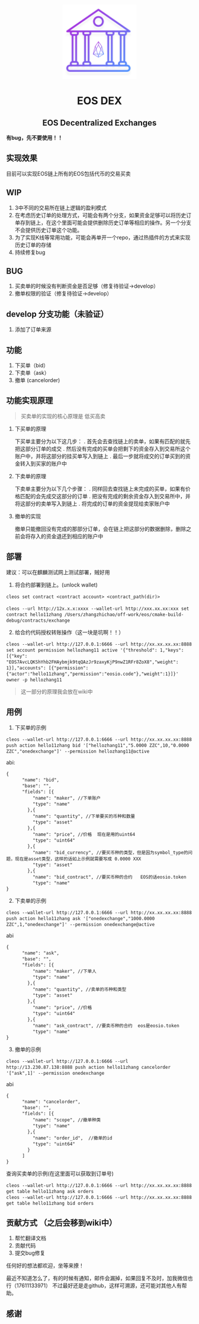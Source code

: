 <p align="center">
  <img width="200" height="200" src="./eos_dex_logo.png">
</p>

<div align="center">
	<h1>EOS DEX</h1>
	<h2>EOS Decentralized Exchanges</h2>
</div>

<b>有bug，先不要使用！！</b>

## 实现效果
目前可以实现EOS链上所有的EOS包括代币的交易买卖

## WIP
1. 3中不同的交易所在链上逻辑的盈利模式
2. 在考虑历史订单的处理方式，可能会有两个分支，如果资金足够可以将历史订单存到链上，在这个里面可能会提供删除历史订单等相应的操作。另一个分支不会提供历史订单这个功能。
3. 为了实现K线等常用功能，可能会再单开一个repo，通过热插件的方式来实现历史订单的存储
4. 持续修复bug

## BUG
1. 买卖单的时候没有判断资金是否足够（修复待验证->develop）
1. 撤单权限的验证（修复待验证->develop）

## develop 分支功能（未验证）
1. 添加了订单来源

## 功能

1. 下买单（bid）
2. 下卖单（ask）
3. 撤单  (cancelorder)

## 功能实现原理

> 买卖单的实现的核心原理是 低买高卖

1. 下买单的原理

    下买单主要分为以下这几步：
    . 首先会去查找链上的卖单，如果有匹配的就先把这部分订单的成交
    . 然后没有完成的买单会把剩下的资金存入到交易所这个账户中，并将这部分的挂买单写入到链上
    . 最后一步就将成交的订单买到的资金转入到买家的账户中
    
2. 下卖单的原理

    下卖单主要分为以下几个步骤：
    . 同样回去查找链上未完成的买单，如果有价格匹配的会先成交这部分的订单
    . 把没有完成的剩余资金存入到交易所中，并将这部分的卖单写入到链上
    . 将完成的订单的资金提现给卖家账户中
    
3. 撤单的实现

    撤单只能撤回没有完成的那部分订单，会在链上把这部分的数据删除，删除之前会将存入的资金退还到相应的账户中
    
## 部署
建议：可以在麒麟测试网上测试部署，贼好用

1. 将合约部署到链上。(unlock wallet)
```
cleos set contract <contract account> <contract_path(dir)>

cleos --url http://12x.x.x:xxxx --wallet-url http://xxx.xx.xx:xxx set contract hello11zhang /Users/zhangzhichao/off-work/eos/cmake-build-debug/contracts/exchange
```
2. 给合约代码授权转账操作（这一块是坑啊！！）
```
cleos --wallet-url http://127.0.0.1:6666 --url http://xx.xx.xx.xx:8888 set account permission hellozhang11 active '{"threshold": 1,"keys": [{"key": "EOS7AvcLQKShYhb2FHAybmjk9tqQAzJr9zaxyKjP9nwZ1RFr8ZoX8","weight": 1}],"accounts": [{"permission":{"actor":"hello11zhang","permission":"eosio.code"},"weight":1}]}' owner -p hellozhang11
```
> 这一部分的原理我会放在wiki中
    
## 用例
1. 下买单的示例
```
cleos --wallet-url http://127.0.0.1:6666 --url http://xx.xx.xx.xx:8888 push action hello11zhang bid '["hellozhang11","5.0000 ZZC",10,"0.0000 ZZC","onedexchange"]' --permission hellozhang11@active
```
abi:
```
{
      "name": "bid",
      "base": "",
      "fields": [{
          "name": "maker", //下单账户
          "type": "name"
        },{
          "name": "quantity", //下单要买的币种和数量
          "type": "asset"
        },{
          "name": "price", //价格  现在是用的uint64
          "type": "uint64"
        },{
          "name": "bid_currency", //要买币种的类型，但是因为symbol_type的问题，现在是asset类型，这样的话如上示例就需要写成 0.0000 XXX
          "type": "asset"
        },{
          "name": "bid_contract", //要买币种的合约   EOS的话eosio.token
          "type": "name"
}

```

2. 下卖单的示例
```
cleos --wallet-url http://127.0.0.1:6666 --url http://xx.xx.xx.xx:8888 push action hello11zhang ask '["onedexchange","1000.0000 ZZC",1,"onedexchange"]' --permission onedexchange@active
```
abi
```
{
      "name": "ask",
      "base": "",
      "fields": [{
          "name": "maker", //下单人
          "type": "name"
        },{
          "name": "quantity", //卖单的币种和类型
          "type": "asset"
        },{
          "name": "price", //价格
          "type": "uint64"
        },{
          "name": "ask_contract", //要卖币种的合约  eos是eosio.token
          "type": "name"
}
```

3. 撤单的示例
```
cleos --wallet-url http://127.0.0.1:6666 --url http://13.230.87.138:8888 push action hello11zhang cancelorder '["ask",1]' --permission onedexchange
```
abi
```
{
      "name": "cancelorder",
      "base": "",
      "fields": [{
          "name": "scope", //撤单种类
          "type": "name"
        },{
          "name": "order_id",  //撤单的id
          "type": "uint64"
        }
      ]
}
```

查询买卖单的示例(在这里面可以获取到订单号)
```
cleos --wallet-url http://127.0.0.1:6666 --url http://xx.xx.xx.xx:8888 get table hello11zhang ask orders
cleos --wallet-url http://127.0.0.1:6666 --url http://xx.xx.xx.xx:8888 get table hello11zhang bid orders
```

## 贡献方式 （之后会移到wiki中）
1. 帮忙翻译文档
2. 贡献代码
3. 提交bug修复

任何好的想法都欢迎，坐等来撩！

最近不知道怎么了，有的时候有通知，邮件会漏掉，如果回复不及时，加我微信也行（17611133971）  不过最好还是走github，这样可溯源，还可能对其他人有帮助。

## 感谢
